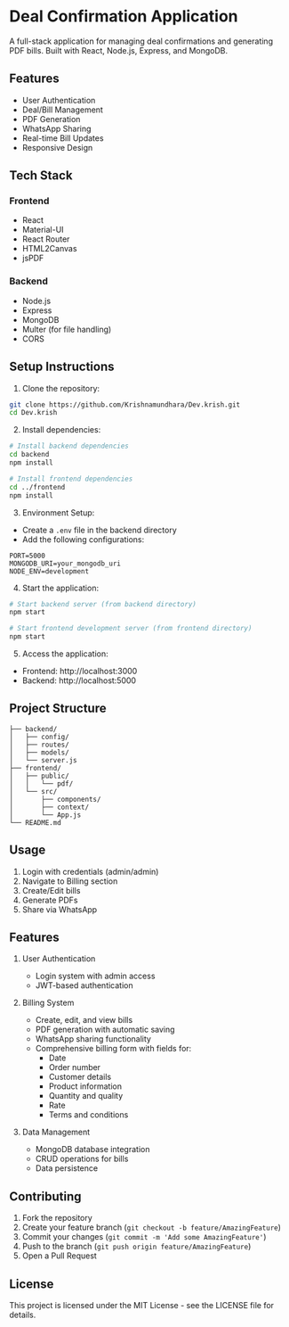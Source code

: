 # Deal Confirmation Application

A full-stack application for managing deal confirmations and generating PDF bills. Built with React, Node.js, Express, and MongoDB.

## Features

- User Authentication
- Deal/Bill Management
- PDF Generation
- WhatsApp Sharing
- Real-time Bill Updates
- Responsive Design

## Tech Stack

### Frontend
- React
- Material-UI
- React Router
- HTML2Canvas
- jsPDF

### Backend
- Node.js
- Express
- MongoDB
- Multer (for file handling)
- CORS

## Setup Instructions

1. Clone the repository:
```bash
git clone https://github.com/Krishnamundhara/Dev.krish.git
cd Dev.krish
```

2. Install dependencies:
```bash
# Install backend dependencies
cd backend
npm install

# Install frontend dependencies
cd ../frontend
npm install
```

3. Environment Setup:
- Create a `.env` file in the backend directory
- Add the following configurations:
```env
PORT=5000
MONGODB_URI=your_mongodb_uri
NODE_ENV=development
```

4. Start the application:
```bash
# Start backend server (from backend directory)
npm start

# Start frontend development server (from frontend directory)
npm start
```

5. Access the application:
- Frontend: http://localhost:3000
- Backend: http://localhost:5000

## Project Structure

```
├── backend/
│   ├── config/
│   ├── routes/
│   ├── models/
│   └── server.js
├── frontend/
│   ├── public/
│   │   └── pdf/
│   └── src/
│       ├── components/
│       ├── context/
│       └── App.js
└── README.md
```

## Usage

1. Login with credentials (admin/admin)
2. Navigate to Billing section
3. Create/Edit bills
4. Generate PDFs
5. Share via WhatsApp

## Features

1. User Authentication
   - Login system with admin access
   - JWT-based authentication

2. Billing System
   - Create, edit, and view bills
   - PDF generation with automatic saving
   - WhatsApp sharing functionality
   - Comprehensive billing form with fields for:
     - Date
     - Order number
     - Customer details
     - Product information
     - Quantity and quality
     - Rate
     - Terms and conditions

3. Data Management
   - MongoDB database integration
   - CRUD operations for bills
   - Data persistence

## Contributing

1. Fork the repository
2. Create your feature branch (`git checkout -b feature/AmazingFeature`)
3. Commit your changes (`git commit -m 'Add some AmazingFeature'`)
4. Push to the branch (`git push origin feature/AmazingFeature`)
5. Open a Pull Request

## License

This project is licensed under the MIT License - see the LICENSE file for details.
